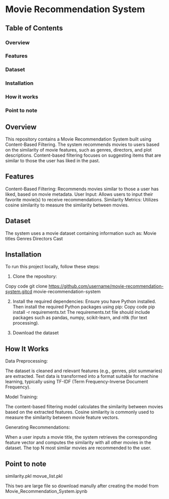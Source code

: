 # Movie Recommendation System

## Table of Contents
### Overview
### Features
### Dataset
### Installation
### How it works
### Point to note

## Overview
This repository contains a Movie Recommendation System built using Content-Based Filtering. The system recommends movies to users based on the similarity of movie features, such as genres, directors, and plot descriptions. Content-based filtering focuses on suggesting items that are similar to those the user has liked in the past.

## Features
Content-Based Filtering: Recommends movies similar to those a user has liked, based on movie metadata.
User Input: Allows users to input their favorite movie(s) to receive recommendations.
Similarity Metrics: Utilizes cosine similarity to measure the similarity between movies.

## Dataset
The system uses a movie dataset containing information such as:
Movie titles
Genres
Directors
Cast

## Installation
To run this project locally, follow these steps:

1) Clone the repository:

Copy code
git clone https://github.com/username/movie-recommendation-system.gitcd movie-recommendation-system

2) Install the required dependencies:
Ensure you have Python installed. Then install the required Python packages using pip:
Copy code
pip install -r requirements.txt
The requirements.txt file should include packages such as pandas, numpy, scikit-learn, and nltk (for text processing).

3) Download the dataset

## How It Works
Data Preprocessing:

The dataset is cleaned and relevant features (e.g., genres, plot summaries) are extracted.
Text data is transformed into a format suitable for machine learning, typically using TF-IDF (Term Frequency-Inverse Document Frequency).

Model Training:

The content-based filtering model calculates the similarity between movies based on the extracted features.
Cosine similarity is commonly used to measure the similarity between movie feature vectors.

Generating Recommendations:

When a user inputs a movie title, the system retrieves the corresponding feature vector and computes the similarity with all other movies in the dataset.
The top N most similar movies are recommended to the user.

## Point to note
similarity.pkl
movue_list.pkl 

This two are large file so download manully after creating the model from Movie_Recommendation_System.ipynb





